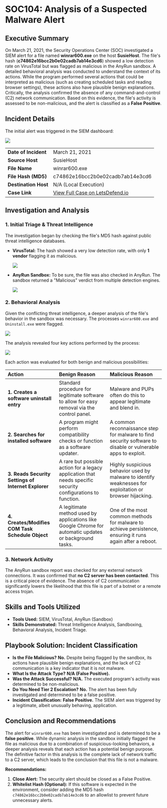 # SOC104: Analysis of a Suspected Malware Alert

## Executive Summary

On March 21, 2021, the Security Operations Center (SOC) investigated a SIEM alert for a file named **winrar600.exe** on the host **SusieHost**. The file's hash (**c74862e16bcc2b0e02cadb7ab14e3cd6**) showed a low detection rate on VirusTotal but was flagged as malicious in the AnyRun sandbox. A detailed behavioral analysis was conducted to understand the context of its actions. While the program performed several actions that could be interpreted as malicious (such as creating scheduled tasks and reading browser settings), these actions also have plausible benign explanations. Critically, the analysis confirmed the absence of any command-and-control (C2) network communication. Based on this evidence, the file's activity is assessed to be non-malicious, and the alert is classified as a **False Positive**.

## Incident Details

The initial alert was triggered in the SIEM dashboard:

![](https://miro.medium.com/v2/resize:fit:700/1*TCRCKcm_nfI_rMoFoINIWA.png)

| | |
| :--- | :--- |
| **Date of Incident** | March 21, 2021 |
| **Source Host** | SusieHost |
| **File Name** | winrar600.exe |
| **File Hash (MD5)** | c74862e16bcc2b0e02cadb7ab14e3cd6 |
| **Destination Host** | N/A (Local Execution) |
| **Case Link** | [View Full Case on LetsDefend.io](https://app.letsdefend.io/case-management/casedetail/sohankanna/84) |

## Investigation and Analysis

### 1. Initial Triage & Threat Intelligence

The investigation began by checking the file's MD5 hash against public threat intelligence databases.

*   **VirusTotal:** The hash showed a very low detection rate, with only **1 vendor** flagging it as malicious.

    ![](https://miro.medium.com/v2/resize:fit:700/1*XB2Eoptto2OZYnZ2bXvdmw.png)

*   **AnyRun Sandbox:** To be sure, the file was also checked in AnyRun. The sandbox returned a "Malicious" verdict from multiple detection engines.

    ![](https://miro.medium.com/v2/resize:fit:700/1*-E53c6peUya8vMw7ALbI5w.png)

### 2. Behavioral Analysis

Given the conflicting threat intelligence, a deeper analysis of the file's behavior in the sandbox was necessary. The processes `winrar600.exe` and `Uninstall.exe` were flagged.

![](https://miro.medium.com/v2/resize:fit:700/1*AWouldZgBIODApLEw4HJpA.png)

The analysis revealed four key actions performed by the process:

![](https://miro.medium.com/v2/resize:fit:609/1*OmW31mt37S6Sx61wYZFfUw.png)

Each action was evaluated for both benign and malicious possibilities:

| Action | Benign Reason | Malicious Reason |
| :--- | :--- | :--- |
| **1. Creates a software uninstall entry** | Standard procedure for legitimate software to allow for easy removal via the control panel. | Malware and PUPs often do this to appear legitimate and blend in. |
| **2. Searches for installed software** | A program might perform compatibility checks or function as a software updater. | A common reconnaissance step for malware to find security software to disable or vulnerable apps to exploit. |
| **3. Reads Security Settings of Internet Explorer** | A rare but possible action for a legacy application that needs specific security configurations to function. | Highly suspicious behavior used by malware to identify weaknesses for exploitation or browser hijacking. |
| **4. Creates/Modifies COM Task Schedule Object**| A legitimate method used by applications like Google Chrome for automatic updates or background tasks. | One of the most common methods for malware to achieve persistence, ensuring it runs again after a reboot. |

### 3. Network Activity

The AnyRun sandbox report was checked for any external network connections. It was confirmed that **no C2 server has been contacted**. This is a critical piece of evidence. The absence of C2 communication significantly lowers the likelihood that this file is part of a botnet or a remote access trojan.

## Skills and Tools Utilized

*   **Tools Used:** SIEM, VirusTotal, AnyRun (Sandbox)
*   **Skills Demonstrated:** Threat Intelligence Analysis, Sandboxing, Behavioral Analysis, Incident Triage.

## Playbook Solution: Incident Classification

*   **Is the File Malicious?** **No.** Despite being flagged by the sandbox, its actions have plausible benign explanations, and the lack of C2 communication is a key indicator that it is not malware.
*   **What Is the Attack Type?** **N/A (False Positive).**
*   **Was the Attack Successful?** **N/A.** The executed program's activity was determined to be non-malicious.
*   **Do You Need Tier 2 Escalation?** **No.** The alert has been fully investigated and determined to be a false positive.
*   **Incident Classification:** **False Positive.** The SIEM alert was triggered by a legitimate, albeit unusually behaving, application.

## Conclusion and Recommendations

The alert for `winrar600.exe` has been investigated and is determined to be a **false positive**. While dynamic analysis in the sandbox initially flagged the file as malicious due to a combination of suspicious-looking behaviors, a deeper analysis reveals that each action has a potential benign purpose. The definitive factor in this analysis is the complete lack of network traffic to a C2 server, which leads to the conclusion that this file is not a malware.

**Recommendations:**

1.  **Close Alert:** The security alert should be closed as a False Positive.
2.  **Whitelist Hash (Optional):** If this software is expected in the environment, consider adding the MD5 hash `c74862e16bcc2b0e02cadb7ab14e3cd6` to an allowlist to prevent future unnecessary alerts.
